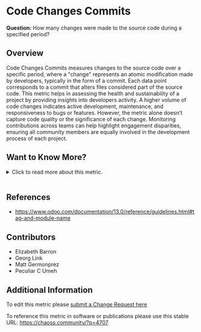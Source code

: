# Code Changes Commits

**Question:** How many changes were made to the source code during a specified period?

## Overview

Code Changes Commits measures changes to the source code over a specific period, where a "change" represents an atomic modification made by developers, typically in the form of a commit. Each data point corresponds to a commit that alters files considered part of the source code. This metric helps in assessing the health and sustainability of a project by providing insights into developers activity. A higher volume of code changes indicates active development, maintenance, and responsiveness to bugs or features. However, the metric alone doesn’t capture code quality or the significance of each change. Monitoring contributions across teams can help highlight engagement disparities, ensuring all community members are equally involved in the development process of each project.

## Want to Know More?

<span markdown="1"><details>

<summary>Click to read more about this metric.</summary>

### Data Collection Strategies

**Specific description: Git**

Mandatory parameters (for Git):

*   Date type. Either author date or committer date. Default: author date. For each git commit, two dates are kept: when the commit was authored, and when it was committed to the repository. For deciding on the period, one of them has to be selected.
*   Include merge commits. Boolean. Default: True. Merge commits are those which merge a branch, and in some cases are not considered as reflecting a coding activity.
*   Include empty commits. Boolean. Default: True. Empty commits are those which do not touch files, and in some cases are not considered as reflecting a coding activity.

### Filters

*   By actors (author, committer). Requires actor merging (merging ids corresponding to the same author).
*   By groups of actors (employer, gender...). Requires actor grouping, and likely, actor merging.
*   By [tags](https://www.odoo.com/documentation/13.0/reference/guidelines.html#tag-and-module-name) (used in the message of the commits). Requires a structure for the message of commits. This tag can be used in an open-source project to communicate to every contributors if the commit is, for example, a fix for a bug or an improvement of a feature.
*   Count per month over time
*   Count per group over time

### Visualizations

*   View an example on the [CHAOSS instance of Bitergia Analytics](https://chaoss.biterg.io/app/kibana#/dashboard/Git).
*   Download and import a ready-to-go dashboard containing examples for this metric visualization from the [GrimoireLab Sigils panel collection](https://chaoss.github.io/grimoirelab-sigils/panels/git/).
*   Example screenshot:

    ![GrimoireLab screenshot of metric Code\_Changes](https://github.com/chaoss/wg-evolution/blob/main/focus-areas/code-development-activity/images/code-changes_grimoirelab.png)

</details></span><br>

## References

*   https://www.odoo.com/documentation/13.0/reference/guidelines.html#tag-and-module-name

## Contributors

*   Elizabeth Barron
*   Georg Link
*   Matt Germonprez
*   Peculiar C Umeh

## Additional Information

To edit this metric please [submit a Change Request here](https://github.com/chaoss/wg-evolution/blob/main/focus-areas/code-development-activity/code-changes-commits.md)

To reference this metric in software or publications please use this stable URL: <https://chaoss.community/?p=4707>

<!-- # For groupings in the knowledge base
Context tags: Contribution, Software, Lifecycle
Keyword tags: change request, code changes, pull requests, merged, merging, source code
-->
